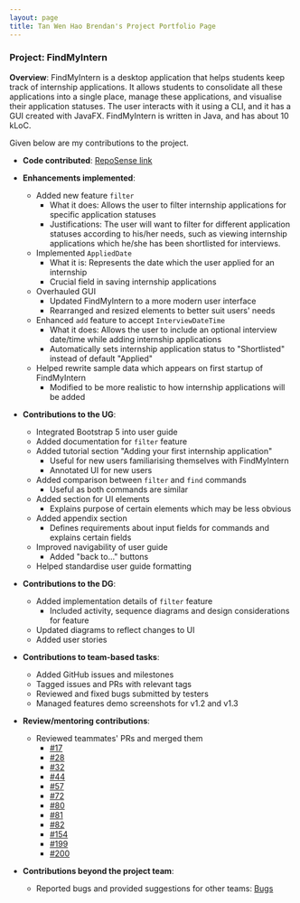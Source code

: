 ```yaml
---
layout: page
title: Tan Wen Hao Brendan's Project Portfolio Page
---
```


### Project: FindMyIntern

**Overview**: FindMyIntern is a desktop application that helps students keep track of internship applications. It allows students to consolidate all these applications into a single place, manage these applications, and visualise their application statuses. The user interacts with it using a CLI, and it has a GUI created with JavaFX. FindMyIntern is written in Java, and has about 10 kLoC.

Given below are my contributions to the project.

* **Code contributed**: [RepoSense link](https://nus-cs2103-ay2223s1.github.io/tp-dashboard/?search=nerbnerb&breakdown=true)

* **Enhancements implemented**:
  * Added new feature `filter`
    * What it does: Allows the user to filter internship applications for specific application statuses
    * Justifications: The user will want to filter for different application statuses according to his/her needs, such as viewing internship applications which he/she has been shortlisted for interviews.
  * Implemented `AppliedDate`
    * What it is: Represents the date which the user applied for an internship
    * Crucial field in saving internship applications
  * Overhauled GUI
    * Updated FindMyIntern to a more modern user interface
    * Rearranged and resized elements to better suit users' needs
  * Enhanced `add` feature to accept `InterviewDateTime`
    * What it does: Allows the user to include an optional interview date/time while adding internship applications
    * Automatically sets internship application status to "Shortlisted" instead of default "Applied"
  * Helped rewrite sample data which appears on first startup of FindMyIntern
    * Modified to be more realistic to how internship applications will be added

* **Contributions to the UG**:
  * Integrated Bootstrap 5 into user guide
  * Added documentation for `filter` feature
  * Added tutorial section "Adding your first internship application"
    * Useful for new users familiarising themselves with FindMyIntern
    * Annotated UI for new users
  * Added comparison between `filter` and `find` commands
    * Useful as both commands are similar
  * Added section for UI elements
    * Explains purpose of certain elements which may be less obvious
  * Added appendix section
    * Defines requirements about input fields for commands and explains certain fields
  * Improved navigability of user guide
    * Added "back to..." buttons
  * Helped standardise user guide formatting

* **Contributions to the DG**:
  * Added implementation details of `filter` feature
    * Included activity, sequence diagrams and design considerations for feature
  * Updated diagrams to reflect changes to UI
  * Added user stories

* **Contributions to team-based tasks**:
  * Added GitHub issues and milestones
  * Tagged issues and PRs with relevant tags
  * Reviewed and fixed bugs submitted by testers
  * Managed features demo screenshots for v1.2 and v1.3

* **Review/mentoring contributions**:
  * Reviewed teammates' PRs and merged them
    * [#17](https://github.com/AY2223S1-CS2103T-T14-1/tp/pull/17)
    * [#28](https://github.com/AY2223S1-CS2103T-T14-1/tp/pull/28)
    * [#32](https://github.com/AY2223S1-CS2103T-T14-1/tp/pull/32)
    * [#44](https://github.com/AY2223S1-CS2103T-T14-1/tp/pull/44)
    * [#57](https://github.com/AY2223S1-CS2103T-T14-1/tp/pull/57)
    * [#72](https://github.com/AY2223S1-CS2103T-T14-1/tp/pull/72)
    * [#80](https://github.com/AY2223S1-CS2103T-T14-1/tp/pull/80)
    * [#81](https://github.com/AY2223S1-CS2103T-T14-1/tp/pull/81)
    * [#82](https://github.com/AY2223S1-CS2103T-T14-1/tp/pull/82)
    * [#154](https://github.com/AY2223S1-CS2103T-T14-1/tp/pull/154)
    * [#199](https://github.com/AY2223S1-CS2103T-T14-1/tp/pull/199)
    * [#200](https://github.com/AY2223S1-CS2103T-T14-1/tp/pull/200)

* **Contributions beyond the project team**:
  * Reported bugs and provided suggestions for other teams: [Bugs](https://github.com/nerbnerb/ped/issues)
